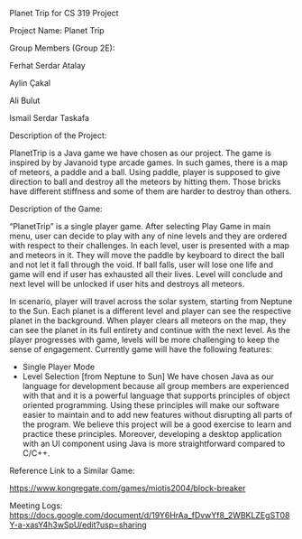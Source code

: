 Planet Trip for CS 319 Project

Project Name: Planet Trip


Group Members (Group 2E):

Ferhat Serdar Atalay

Aylin Çakal

Ali Bulut

Ismail Serdar Taskafa


Description of the Project: 

PlanetTrip is a Java game we have chosen as our project. The game is inspired by by
Javanoid type arcade games. In such games, there is a map of meteors, a paddle and a ball.
Using paddle, player is supposed to give direction to ball and destroy all the meteors by
hitting them. Those bricks have different stiffness and some of them are harder to destroy
than others. 

Description of the Game:

“PlanetTrip” is a single player game. After selecting Play Game in main menu, user
can decide to play with any of nine levels and they are ordered with respect to their
challenges. In each level, user is presented with a map and meteors in it. They will move the
paddle by keyboard to direct the ball and not let it fall through the void. If ball falls, user will
lose one life and game will end if user has exhausted all their lives. Level will conclude and
next level will be unlocked if user hits and destroys all meteors.

In scenario, player will travel across the solar system, starting from Neptune to
the Sun. Each planet is a different level and player can see the respective planet in the
background. When player clears all meteors on the map, they can see the planet in its full
entirety and continue with the next level. As the player progresses with game, levels will be
more challenging to keep the sense of engagement. Currently game will have the following
features:
- Single Player Mode
- Level Selection [from Neptune to Sun]
We have chosen Java as our language for development because all group members are
experienced with that and it is a powerful language that supports principles of object oriented
programming. Using these principles will make our software easier to maintain and to add
new features without disrupting all parts of the program. We believe this project will be a
good exercise to learn and practice these principles. Moreover, developing a desktop
application with an UI component using Java is more straightforward compared to C/C++.

Reference Link to a Similar Game:

https://www.kongregate.com/games/miotis2004/block-breaker

Meeting Logs: https://docs.google.com/document/d/19Y6HrAa_fDvwYf8_2WBKLZEgST08Y-a-xasY4h3wSpU/edit?usp=sharing
